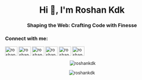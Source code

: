 <h1 align="center">Hi 👋, I'm Roshan Kdk</h1>
<h3 align="center">Shaping the Web: Crafting Code with Finesse</h3>

<h3 align="left">Connect with me:</h3>
<p align="left">
<a href="https://twitter.com/roshankdk_27" target="blank"><img align="center" src="https://raw.githubusercontent.com/rahuldkjain/github-profile-readme-generator/master/src/images/icons/Social/twitter.svg" alt="roshankdk_27" height="30" width="40" /></a>
<a href="https://linkedin.com/in/roshankdk" target="blank"><img align="center" src="https://raw.githubusercontent.com/rahuldkjain/github-profile-readme-generator/master/src/images/icons/Social/linked-in-alt.svg" alt="roshankdk" height="30" width="40" /></a>
<a href="https://fb.com/roshankdk.27" target="blank"><img align="center" src="https://raw.githubusercontent.com/rahuldkjain/github-profile-readme-generator/master/src/images/icons/Social/facebook.svg" alt="roshankdk.27" height="30" width="40" /></a>
<a href="https://instagram.com/roshankdk.27" target="blank"><img align="center" src="https://raw.githubusercontent.com/rahuldkjain/github-profile-readme-generator/master/src/images/icons/Social/instagram.svg" alt="roshankdk.27" height="30" width="40" /></a>
<a href="https://www.youtube.com/c/roshankdk.27" target="blank"><img align="center" src="https://raw.githubusercontent.com/rahuldkjain/github-profile-readme-generator/master/src/images/icons/Social/youtube.svg" alt="roshankdk.27" height="30" width="40" /></a>
<a href="https://www.leetcode.com/roshankdk" target="blank"><img align="center" src="https://raw.githubusercontent.com/rahuldkjain/github-profile-readme-generator/master/src/images/icons/Social/leet-code.svg" alt="roshankdk" height="30" width="40" /></a>
</p>


<div align="center">
<p>&nbsp;<img align="center" src="https://github-readme-stats.vercel.app/api?username=roshankdk&show_icons=true&locale=en" alt="roshankdk" /></p>
<p><img align="center" src="https://github-readme-streak-stats.herokuapp.com/?user=roshankdk&" alt="roshankdk" /></p>
</div>
